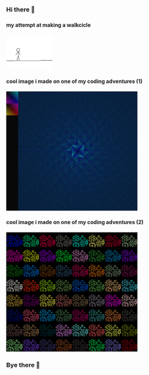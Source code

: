 ### Hi there 👋

###

#### my attempt at making a walkcicle

<img src="https://github.com/CinquilCinquil/CinquilCinquil/blob/main/walkciclehard.gif" width="125" height="93"/>

#### cool image i made on one of my coding adventures (1)

<img src="https://github.com/CinquilCinquil/CinquilCinquil/blob/main/imagem_legal.png" width="352" height="320"/>

#### cool image i made on one of my coding adventures (2)

<img src="https://github.com/CinquilCinquil/CinquilCinquil/blob/main/perspective2.png" width="352" height="320"/>

### Bye there 👋

<!--
**CinquilCinquil/CinquilCinquil** is a ✨ _special_ ✨ repository because its `README.md` (this file) appears on your GitHub profile.

![](https://github.com/CinquilCinquil/CinquilCinquil/blob/main/wather.gif)

Here are some ideas to get you started:

- 🔭 I’m currently working on ...
- 🌱 I’m currently learning ...
- 👯 I’m looking to collaborate on ...
- 🤔 I’m looking for help with ...
- 💬 Ask me about ...
- 📫 How to reach me: ...
- 😄 Pronouns: ...
- ⚡ Fun fact: ...
-->
